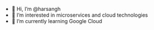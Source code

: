 - 👋 Hi, I’m @harsangh
- 👀 I’m interested in microservices and cloud technologies
- 🌱 I’m currently learning Google Cloud

<!---
hsanghvideloitte/hsanghvideloitte is a ✨ special ✨ repository because its `README.md` (this file) appears on your GitHub profile.
You can click the Preview link to take a look at your changes.
--->
